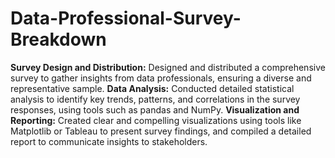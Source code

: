 # Data-Professional-Survey-Breakdown

**Survey Design and Distribution:** Designed and distributed a comprehensive survey to gather insights from data professionals, ensuring a diverse and representative sample.
**Data Analysis:** Conducted detailed statistical analysis to identify key trends, patterns, and correlations in the survey responses, using tools such as pandas and NumPy.
**Visualization and Reporting:** Created clear and compelling visualizations using tools like Matplotlib or Tableau to present survey findings, and compiled a detailed report to communicate insights to stakeholders.
